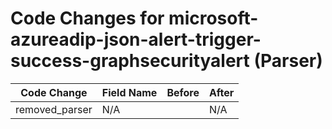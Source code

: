 # Code Changes for microsoft-azureadip-json-alert-trigger-success-graphsecurityalert (Parser)

| Code Change | Field Name | Before | After |
|-------------|------------|--------|-------|
| removed_parser | N/A |  | N/A |